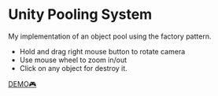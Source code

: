 # **Unity Pooling System**
 My implementation of an object pool using the factory pattern.

- Hold and drag right mouse button to rotate camera
- Use mouse wheel to zoom in/out
- Click on any object for destroy it.

[DEMO🎮](https://xmasterxx.github.io/Unity_Pooling_System/)

